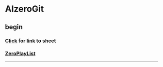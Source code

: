 # AlzeroGit
## begin
### [Click](https://github.com/adam-p/markdown-here/wiki/Markdown-Cheatsheet) for link to sheet
### [ZeroPlayList](https://www.youtube.com/playlist?list=PLDoPjvoNmBAw4eOj58MZPakHjaO3frVMF)
***
